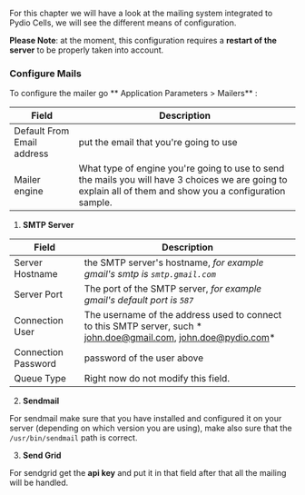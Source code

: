 For this chapter we will have a look at the mailing system integrated to Pydio Cells, we will see the different means of configuration.

**Please Note**: at the moment, this configuration requires a **restart of the server** to be properly taken into account.

### Configure Mails

To configure the mailer go ** Application Parameters > Mailers** :

Field | Description
--- | ---
Default From Email address | put the email that you're going to use
Mailer engine  | What type of engine you're going to use to send the mails you will have 3 choices we are going to explain all of them and show you a configuration sample.

1. **SMTP Server**

Field | Description
--- | ---
Server Hostname  | the SMTP server's hostname, *for example gmail's smtp is `smtp.gmail.com`*
Server Port  |  The port of the SMTP server, *for example gmail's default port is `587`*
Connection User  | The username of the address used to connect to this SMTP server, such * john.doe@gmail.com, john.doe@pydio.com*
Connection Password  | password of the user above
Queue Type  |  Right now do not modify this field.

2. **Sendmail**

For sendmail make sure that you have installed and configured it on your server (depending on which version you are using), make also sure that the `/usr/bin/sendmail` path is correct.

3. **Send Grid**

For sendgrid get the **api key** and put it in that field after that all the mailing will be handled. 
